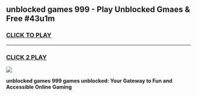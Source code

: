 
## unblocked games 999 - Play Unblocked Gmaes & Free #43u1m
<h3>
<a href="https://news.freeplayer.one?title=unblocked_games_999&ref=03M">CLICK TO PLAY</a></h3>
<hr>

<h3>
<a href="https://news.freeplayer.one?title=unblocked_games_999&ref=03M">CLICK 2 PLAY</a>
  
</h3>

<a href="https://news.freeplayer.one?title=unblocked_games_999&ref=03M"><img src="https://clearcache.store/games.png"></a>


**unblocked games 999 games unblocked: Your Gateway to Fun and Accessible Online Gaming**
